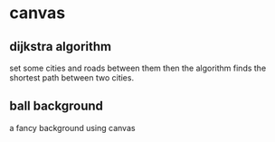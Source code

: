 # canvas


## dijkstra algorithm

set some cities and roads between them then the algorithm finds the shortest path between two cities.

## ball background

a fancy background using canvas
